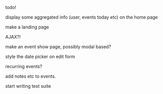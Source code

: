 todo!

display some aggregated info (user, events today etc) on the home page 

make a landing page

AJAX?!

make an event show page, possibly modal based?

style the date picker on edit form

recurring events?

add notes etc to events.

start writing test suite